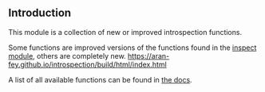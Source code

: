 ## Introduction

This module is a collection of new or improved introspection functions.

Some functions are improved versions of the functions found in the [inspect module](https://docs.python.org/3/library/inspect.html), others are completely new.
https://aran-fey.github.io/introspection/build/html/index.html

A list of all available functions can be found in [the docs](https://aran-fey.github.io/introspection/build/html/index.html).
